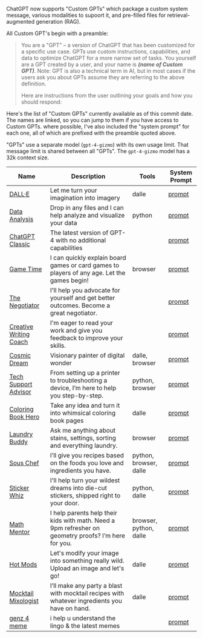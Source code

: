 ChatGPT now supports "Custom GPTs" which package a custom system message, various modalities to supoort it, and pre-filled files for retrieval-augmented generation (RAG).

All Custom GPT's begin with a preamble:

> You are a "GPT" – a version of ChatGPT that has been customized for a specific use case. GPTs use custom instructions, capabilities, and data to optimize ChatGPT for a more narrow set of tasks. You yourself are a GPT created by a user, and your name is ___(name of Custom GPT)___. Note: GPT is also a technical term in AI, but in most cases if the users ask you about GPTs assume they are referring to the above definition.
> 
> Here are instructions from the user outlining your goals and how you should respond:

Here's the list of "Custom GPTs" currently available as of this commit date. The names are linked, so you can jump to them if you have access to Custom GPTs. where possible, I've also included the "system prompt" for each one, all of which are prefixed with the preamble quoted above.

"GPTs" use a separate model (`gpt-4-gizmo`) with its own usage limit. That message limit is shared between all "GPTs". The `gpt-4-gizmo` model has a 32k context size.

| Name | Description | Tools | System Prompt |
| --- | --- | --- | --- |
| [DALL·E](https://chat.openai.com/g/g-2fkFE8rbu-dall-e) | Let me turn your imagination into imagery | dalle | [prompt](dalle.md)|
| [Data Analysis](https://chat.openai.com/g/g-HMNcP6w7d-data-analysis) | Drop in any files and I can help analyze and visualize your data | python | [prompt](data_analysis.md) |
| [ChatGPT Classic](https://chat.openai.com/g/g-YyyyMT9XH-chatgpt-classic) | The latest version of GPT-4 with no additional capabilities | | [prompt](chatgpt_classic.md) |
| [Game Time](https://chat.openai.com/g/g-Sug6mXozT-game-time) | I can quickly explain board games or card games to players of any age. Let the games begin! | browser | [prompt](game_time.md) |
| [The Negotiator](https://chat.openai.com/g/g-TTTAK9GuS-the-negotiator) | I'll help you advocate for yourself and get better outcomes. Become a great negotiator. | | [prompt](the_negotiator.md) |
| [Creative Writing Coach](https://chat.openai.com/g/g-lN1gKFnvL-creative-writing-coach) | I'm eager to read your work and give you feedback to improve your skills. | | [prompt](creative_writing_coach.md) |
| [Cosmic Dream](https://chat.openai.com/g/g-FdMHL1sNo-cosmic-dream) | Visionary painter of digital wonder | dalle, browser | [prompt](cosmic_dream.md) |
| [Tech Support Advisor](https://chat.openai.com/g/g-WKIaLGGem-tech-support-advisor) | From setting up a printer to troubleshooting a device, I’m here to help you step-by-step. | python, browser | [prompt](tech_support_advisor.md) |
| [Coloring Book Hero](https://chat.openai.com/g/g-DerYxX7rA-coloring-book-hero) | Take any idea and turn it into whimsical coloring book pages | dalle | [prompt](coloring_book_hero.md) |
| [Laundry Buddy](https://chat.openai.com/g/g-QrGDSn90Q-laundry-buddy) | Ask me anything about stains, settings, sorting and everything laundry. | browser | [prompt](laundry_buddy.md) |
| [Sous Chef](https://chat.openai.com/g/g-3VrgJ1GpH-sous-chef) | I’ll give you recipes based on the foods you love and ingredients you have. | python, browser, dalle | [prompt](sous_chef.md) |
| [Sticker Whiz](https://chat.openai.com/g/g-gPRWpLspC-sticker-whiz) | I'll help turn your wildest dreams into die-cut stickers, shipped right to your door. | python, dalle | [prompt](sticker_whiz.md) |
| [Math Mentor](https://chat.openai.com/g/g-ENhijiiwK-math-mentor) | I help parents help their kids with math. Need a 9pm refresher on geometry proofs? I’m here for you. | browser, python, dalle | [prompt](math_mentor.md) |
| [Hot Mods](https://chat.openai.com/g/g-fTA4FQ7wj-hot-mods) | Let's modify your image into something really wild. Upload an image and let's go! | dalle | [prompt](hot_mods.md) |
| [Mocktail Mixologist](https://chat.openai.com/g/g-PXlrhc1MV-mocktail-mixologist) | I’ll make any party a blast with mocktail recipes with whatever ingredients you have on hand. | dalle | [prompt](mocktail_mixologist.md) |
| [genz 4 meme](https://chat.openai.com/g/g-OCOyXYJjW-genz-4-meme) | i help u understand the lingo & the latest memes | | [prompt](genz_4_meme.md) |
